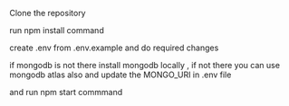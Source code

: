 Clone the repository 

run npm install command

create .env from .env.example and do required changes

if mongodb is not there install mongodb locally , if not there you can use mongodb atlas also
and update the MONGO_URI in .env file 

and run npm start commmand
